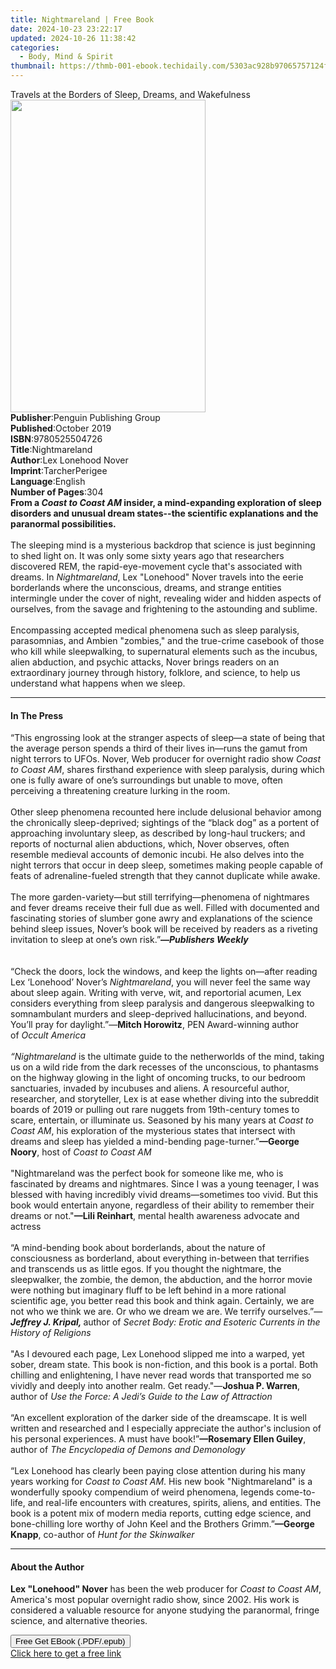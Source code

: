 ```yaml
---
title: Nightmareland | Free Book
date: 2024-10-23 23:22:17
updated: 2024-10-26 11:38:42
categories:
  - Body, Mind & Spirit
thumbnail: https://thmb-001-ebook.techidaily.com/5303ac928b97065757124fe938ff86a9e469c0323f9ae74b09984c6e90b5bf5e.jpg
---
```

<main id="book-container">
  <div class="flex flex-col">
    <div class="book-brief flex-1 py-6 px-4 sm:p-6 md:py-10 md:px-8">
      <!-- brief-->
      <div class="book-brief-main">
        Travels at the Borders of Sleep, Dreams, and Wakefulness
      </div>
    </div>
    <div
      class="book-meta-info flex-1 grid gap-4 col-start-1 col-end-3 row-start-1 sm:mb-6 sm:grid-cols-4 lg:gap-6 lg:col-start-2 lg:row-end-6 lg:row-span-6 lg:mb-0"
    >
      <div
        class="book-meta-info-left place-content-center mt-4 p-4 text-sm leading-6 col-start-2 col-span-2 dark:text-slate-400"
      >
        <img
          class="w-full h-500 object-cover rounded-lg sm:h-255 sm:col-span-2 lg:col-span-full"
          src="https://img-001-ebook.techidaily.com/1919600c037c0abafe1e97bec9df0ffb558ae5c91e8c0a750fbb361844d8b7ed.jpg"
          alt=""
          width="312"
          height="500"
        />
      </div>
      <div
        class="book-meta-info-right mt-2 col-start-1 row-start-2 col-span-3 self-center"
      >
        <!-- meta data  -->
        <div class="flex flex-col px-4 md:px-8">
          <div class="flex-1">
            <strong>Publisher</strong>:<span class="px-2"
              >Penguin Publishing Group</span
            >
          </div>
          <div class="flex-1">
            <strong>Published</strong>:<span class="px-2">October 2019</span>
          </div>
          <div class="flex-1">
            <strong>ISBN</strong>:<span class="px-2">9780525504726</span>
          </div>
          <div class="flex-1">
            <strong>Title</strong>:<span class="px-2">Nightmareland</span>
          </div>
          <div class="flex-1">
            <strong>Author</strong>:<span class="px-2">Lex Lonehood Nover</span>
          </div>
          <div class="flex-1">
            <strong>Imprint</strong>:<span class="px-2">TarcherPerigee</span>
          </div>
          <div class="flex-1">
            <strong>Language</strong>:<span class="px-2">English</span>
          </div>
          <div class="flex-1">
            <strong>Number of Pages</strong>:<span class="px-2">304</span>
          </div>
        </div>
      </div>
    </div>
    <div class="book-description flex-1 py-6 px-4 sm:p-6 md:py-10 md:px-8">
      <div class="book-description-main">
        <div accordion-content="" id="description">
          <b
            >From a <i>Coast to Coast AM</i> insider, a mind-expanding
            exploration of sleep disorders and unusual dream states--the
            scientific explanations and the paranormal possibilities.</b
          ><br /><br />The sleeping mind is a mysterious backdrop that science
          is just beginning to shed light on. It was only some sixty years ago
          that researchers discovered REM, the rapid-eye-movement cycle that's
          associated with dreams. In <i>Nightmareland</i>, Lex "Lonehood" Nover
          travels into the eerie borderlands where the unconscious, dreams, and
          strange entities intermingle under the cover of night, revealing wider
          and hidden aspects of ourselves, from the savage and frightening to
          the astounding and sublime.<br /><br />Encompassing accepted medical
          phenomena such as sleep paralysis, parasomnias, and Ambien "zombies,"
          and the true-crime casebook of those who kill while sleepwalking, to
          supernatural elements such as the incubus, alien abduction, and
          psychic attacks, Nover brings readers on an extraordinary journey
          through history, folklore, and science, to help us understand what
          happens when we sleep.
        </div>
        <div class="accordion-fader"></div>
      </div>
    </div>
    <div class="book-excerpts flex-1 py-6 px-4 sm:p-6 md:py-10 md:px-8">
      <!-- excerpts-->
      <div class="book-excerpts-main">
        <hr />
        <h4 class="placeholder placeholder-heading">
          <span>In The Press</span>
        </h4>
        <p>
          “This engrossing look at the stranger aspects of sleep—a state of
          being that the average person spends a third of their lives in—runs
          the gamut from night terrors to UFOs. Nover, Web producer for
          overnight radio show&nbsp;<i>Coast to Coast AM</i>, shares firsthand
          experience with sleep paralysis, during which one is fully aware of
          one’s surroundings but unable to move, often perceiving a threatening
          creature lurking in the room.<br /><br />
          Other sleep phenomena recounted here include delusional behavior among
          the chronically sleep-deprived; sightings of the “black dog” as a
          portent of approaching involuntary sleep, as described by long-haul
          truckers; and reports of nocturnal alien abductions, which, Nover
          observes, often resemble medieval accounts of demonic incubi. He also
          delves into the night terrors that occur in deep sleep, sometimes
          making people capable of feats of adrenaline-fueled strength that they
          cannot duplicate while awake.<br /><br />
          The more garden-variety—but still terrifying—phenomena of nightmares
          and fever dreams receive their full due as well. Filled with
          documented and fascinating stories of slumber gone awry and
          explanations of the science behind sleep issues, Nover’s book will be
          received by readers as a riveting invitation to sleep at one’s own
          risk.”<b
            >—<i>Publishers Weekly<br /></i></b
          ><br /><br />
          “Check the doors, lock the windows, and keep the lights on—after
          reading Lex ‘Lonehood’ Nover’s&nbsp;<i>Nightmareland</i>, you will
          never feel the same way about sleep again. Writing with verve, wit,
          and reportorial acumen, Lex considers everything from sleep paralysis
          and dangerous sleepwalking to somnambulant murders and sleep-deprived
          hallucinations, and beyond. You’ll pray for daylight.”—<b
            >Mitch Horowitz</b
          >, PEN Award-winning author of<i>&nbsp;Occult America<br /></i><br />
          <i>“Nightmareland</i>&nbsp;is the ultimate guide to the netherworlds
          of the mind, taking us on a wild ride from the dark recesses of the
          unconscious, to phantasms on the highway glowing in the light of
          oncoming trucks, to our bedroom sanctuaries, invaded by incubuses and
          aliens. A resourceful author, researcher, and storyteller, Lex is at
          ease whether diving into the subreddit boards of 2019 or pulling out
          rare nuggets from 19th-century tomes to scare, entertain, or
          illuminate us. Seasoned by his many years at&nbsp;<i
            >Coast to Coast AM</i
          >, his exploration of the mysterious states that intersect with dreams
          and sleep has yielded a mind-bending page-turner.”<b>—George Noory</b
          >, host of&nbsp;<i>Coast to Coast AM<br /><br /></i
          >"Nightmareland&nbsp;was the perfect book for someone like me, who is
          fascinated by dreams and nightmares. Since I was a young teenager, I
          was blessed with having incredibly vivid dreams—sometimes too vivid.
          But this book would entertain anyone, regardless of their ability to
          remember their dreams or not."<b>—Lili Reinhart</b>, mental health
          awareness advocate and actress<br /><i><br /></i>“A mind-bending book
          about borderlands, about the nature of consciousness as borderland,
          about everything in-between that terrifies and transcends us as little
          egos. If you thought the nightmare, the sleepwalker, the zombie, the
          demon, the abduction, and the horror movie were nothing but imaginary
          fluff to be left behind in a more rational scientific age, you better
          read this book and think again. Certainly, we are not who we think we
          are. Or who we dream we are. We terrify ourselves.”—<i
            ><b>Jeffrey J. Kripal, </b></i
          >author of&nbsp;<i
            ><i
              >Secret Body: Erotic and Esoteric Currents in the History of
              Religions</i
            ></i
          ><br /><br />
          "As I devoured each page, Lex Lonehood slipped me into a warped, yet
          sober, dream state. This book is non-fiction, and this book is a
          portal. Both chilling and enlightening, I have never read words that
          transported me so vividly and deeply into another realm. Get
          ready."—<b>Joshua P. Warren</b>, author of&nbsp;<i
            >Use the Force: A Jedi’s Guide to the Law of Attraction<br /></i
          ><br />
          “An excellent exploration of the darker side of the dreamscape. It is
          well written and researched and I especially appreciate the author's
          inclusion of his personal experiences. A must have book!”<b
            >—Rosemary Ellen Guiley</b
          >, author of&nbsp;<i
            >The Encyclopedia of Demons and Demonology<br /></i
          ><br />
          “Lex Lonehood has clearly been paying close attention during his many
          years working for&nbsp;<i>Coast to Coast AM</i>. His new book
          "Nightmareland" is a wonderfully spooky compendium of weird phenomena,
          legends come-to-life, and real-life encounters with creatures,
          spirits, aliens, and entities. The book is a potent mix of modern
          media reports, cutting edge science, and bone-chilling lore worthy of
          John Keel and the Brothers Grimm.”<b>—George Knapp</b>, co-author
          of&nbsp;<i>Hunt for the Skinwalker</i>
        </p>
      </div>
    </div>
    <div class="book-about-author flex-1 py-6 px-4 sm:p-6 md:py-10 md:px-8">
      <!-- about author-->
      <div class="book-main-author-main">
        <hr />
        <h4 class="placeholder placeholder-heading">
          <span>About the Author</span>
        </h4>
        <p>
          <b>Lex "Lonehood" Nover</b> has been the web producer for
          <i>Coast to Coast AM</i>, America's most popular overnight radio show,
          since 2002. His work is considered a valuable resource for anyone
          studying the paranormal, fringe science, and alternative theories.
        </p>
      </div>
    </div>
    <div class="book-free-get flex-1 py-6 px-4 sm:p-6 md:py-10 md:px-8">
      <button
        id="btn-free-get"
        class="bg-blue-500 hover:bg-blue-700 text-white font-bold py-2 px-4 rounded"
      >
        Free Get EBook (.PDF/.epub)
      </button>
      <div id="countdown-display" class="px-2 text-lg mt-2"></div>
      <a
        id="free-link"
        class="hidden bg-blue-500 hover:bg-blue-700 text-white font-bold py-2 px-4 rounded"
        href="https://www.ebooks.com/en-us/book/209649151/nightmareland/lex-lonehood-nover/"
        target="_blank"
        >Click here to get a free link</a
      >
    </div>
    <script>
      let countdownTime = 0;
      let countdownInterval = null;
      document
        .getElementById('btn-free-get')
        .addEventListener('click', startCountdown);
      function startCountdown() {
        countdownTime = new Date().getTime() + 60000 * 3;
        countdownInterval = setInterval(updateCountdown, 1000);
        document.getElementById('btn-free-get').disabled = true;
        document
          .getElementById('btn-free-get')
          .classList.add('bg-gray-500', 'cursor-not-allowed');
      }
      function updateCountdown() {
        let currentTime = new Date().getTime();
        let timeLeft = countdownTime - currentTime;
        let secondsLeft = Math.floor(timeLeft / 1000);
        document.getElementById('countdown-display').innerHTML =
          `Remaining time: ${secondsLeft} seconds.`;
        if (secondsLeft <= 0) {
          clearInterval(countdownInterval);
          document.getElementById('btn-free-get').classList.add('hidden');
          document.getElementById('free-link').classList.remove('hidden');
          document.getElementById('countdown-display').innerHTML = '';
        }
      }
    </script>
  </div>
</main>
